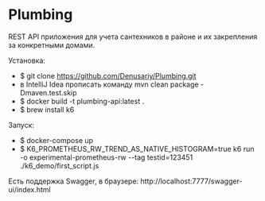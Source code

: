 # Plumbing

REST API приложения для учета сантехников в районе и их
закрепления за конкретными домами.

Установка:
- $ git clone https://github.com/Denusariy/Plumbing.git
- в IntelliJ Idea прописать команду mvn clean package -Dmaven.test.skip
- $ docker build -t plumbing-api:latest .
- $ brew install k6

Запуск:
- $ docker-compose up
- $ K6_PROMETHEUS_RW_TREND_AS_NATIVE_HISTOGRAM=true k6 run -o experimental-prometheus-rw --tag testid=123451 ./k6_demo/first_script.js

Есть поддержка Swagger, в браузере:
http://localhost:7777/swagger-ui/index.html
